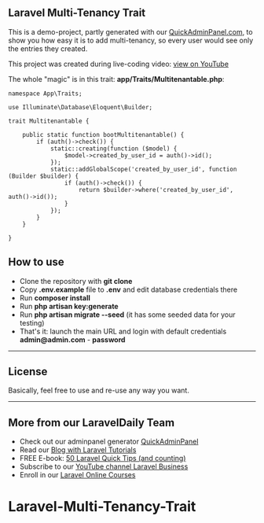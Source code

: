 ## Laravel Multi-Tenancy Trait

This is a demo-project, partly generated with our [QuickAdminPanel.com](https://quickadminpanel.com), to show you how easy it is to add multi-tenancy, so every user would see only the entries they created.

This project was created during live-coding video: [view on YouTube](https://youtu.be/nCiNqboYFVQ)

The whole "magic" is in this trait: __app/Traits/Multitenantable.php__:

```
namespace App\Traits;

use Illuminate\Database\Eloquent\Builder;

trait Multitenantable {

    public static function bootMultitenantable() {
        if (auth()->check()) {
            static::creating(function ($model) {
                $model->created_by_user_id = auth()->id();
            });
            static::addGlobalScope('created_by_user_id', function (Builder $builder) {
                if (auth()->check()) {
                    return $builder->where('created_by_user_id', auth()->id());
                }
            });
        }
    }

}
```

## How to use

- Clone the repository with __git clone__
- Copy __.env.example__ file to __.env__ and edit database credentials there
- Run __composer install__
- Run __php artisan key:generate__
- Run __php artisan migrate --seed__ (it has some seeded data for your testing)
- That's it: launch the main URL and login with default credentials __admin@admin.com__ - __password__

---

## License

Basically, feel free to use and re-use any way you want.

---

## More from our LaravelDaily Team

- Check out our adminpanel generator [QuickAdminPanel](https://quickadminpanel.com)
- Read our [Blog with Laravel Tutorials](https://laraveldaily.com)
- FREE E-book: [50 Laravel Quick Tips (and counting)](https://laraveldaily.com/free-e-book-40-laravel-quick-tips-and-counting/)
- Subscribe to our [YouTube channel Laravel Business](https://www.youtube.com/channel/UCTuplgOBi6tJIlesIboymGA)
- Enroll in our [Laravel Online Courses](https://laraveldaily.teachable.com/)
# Laravel-Multi-Tenancy-Trait
